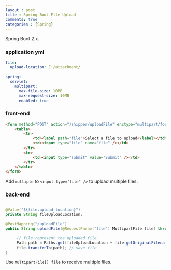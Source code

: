 ```yaml
---
layout : post
title : Spring Boot File Upload
comments: true
categories : [Spring]
---
```


Spring Boot 2.x.

### application yml

```yml
file:
  upload-location: E:/attachment/
    
spring:
  servlet:
    multipart:
      max-file-size: 10MB
      max-request-size: 10MB
      enabled: true
```

### front-end

```html
<form method="POST" action="/shipper/uploadFile" enctype="multipart/form-data">
    <table>
        <tr>
            <td><label path="file">Select a file to upload</label></td>
            <td><input type="file" name="file" /></td>
        </tr>
        <tr>
            <td><input type="submit" value="Submit" /></td>
        </tr>
    </table>
</form>
```

Add `multiple` to `<input type="file" />` to upload multiple files.

### back-end

```java

@Value("${file.upload-location}")
private String fileUploadLocation;
  
@PostMapping("/uploadFile")
public String uploadFile(@RequestParam("file") MultipartFile file) throws IllegalStateException, IOException {
	   
     // file represent the uploaded file
     Path path = Paths.get(fileUploadLocation + file.getOriginalFilename());
     file.transferTo(path); // save file
}
```

Use `MultipartFile[] file` to receive multiple files.
